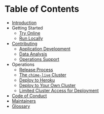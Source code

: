 # Table of Contents

- [Introduction](README.md)
- Getting Started
  - [Try Online](getting-started/try-online.md)
  - [Run Locally](getting-started/run-locally.md)
- [Contributing](CONTRIBUTING.md)
  - [Application Development](contributing/app-dev.md)
  - [Data Analysis](contributing/data-analysis.md)
  - [Operations Support](contributing/operations-support.md)
- Operations
  - [Release Process](./operations/release-process.md)
  - [The `chime-live` Cluster](./operations/chime-live-cluster.md)
  - [Deploy to Heroku](./operations/heroku.md)
  - [Deploy to Your Own Cluster](./operations/byok8s.md)
  - [Limited Cluster Access for Deployment][1]
- [Code of Conduct](CODE_OF_CONDUCT.md)
- [Maintainers](MAINTAINERS.md)
- [Glossary](GLOSSARY.md)

[1]: ./operations/limited-kubeconfigs/limited-kubeconfigs.md
